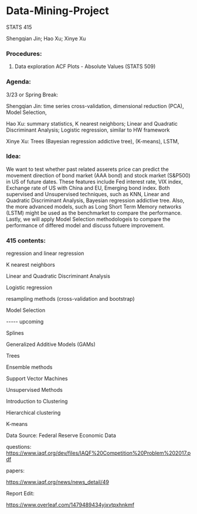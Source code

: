 # Data-Mining-Project
STATS 415

Shengqian Jin; Hao Xu; Xinye Xu

### Procedures:
1. Data exploration ACF Plots - Absolute Values (STATS 509)



### Agenda: 

3/23 or Spring Break: 

Shengqian Jin: time series cross-validation, dimensional reduction (PCA), Model Selection, 

Hao Xu: summary statistics, K nearest neighbors; Linear and Quadratic Discriminant Analysis; Logistic regression, similar to HW framework

Xinye Xu: Trees (Bayesian regression addictive tree), (K-means),  LSTM, 



### Idea:

We want to test whether past related asserets price can predict the movement direction of bond market (AAA bond) and stock market (S&P500) in US of future dates. These features include Fed interest rate, VIX index, Exchange rate of US with China and EU, Emerging bond index. 
Both supervised and Unsupervised techniques, such as KNN, Linear and Quadratic Discriminant Analysis, Bayesian regression addictive tree. Also, the more advanced models, such as Long Short Term Memory networks (LSTM) might be used as the benchmarket to compare the performance.  Lastly, we will apply Model Selection methodologeis to compare the performance of differed model and discuss futuere improvement. 


### 415 contents: 

regression and linear regression

K nearest neighbors

Linear and Quadratic Discriminant Analysis

Logistic regression

resampling methods (cross-validation and bootstrap)

Model Selection


----- upcoming

Splines

Generalized Additive Models (GAMs)

Trees

Ensemble methods

Support Vector Machines

Unsupervised Methods

Introduction to Clustering

Hierarchical clustering

K-means


Data Source: Federal Reserve Economic Data

questions: 
https://www.iaqf.org/dev/files/IAQF%20Competition%20Problem%202017.pdf

papers: 

https://www.iaqf.org/news/news_detail/49


Report Edit:

https://www.overleaf.com/1479489434yjxvtpxhnkmf
